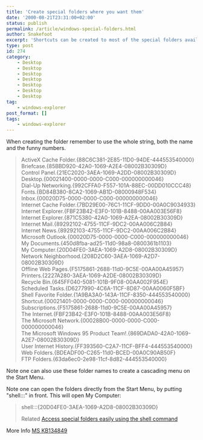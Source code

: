 ```yaml
---
title: 'Create special folders where you want them'
date: '2000-08-21T23:31:00+02:00'
status: publish
permalink: /article/windows-special-folders.html
author: Snakefoot
excerpt: 'Shortcuts can be created to most of the special folders available in Windows Explorer.'
type: post
id: 274
category:
    - Desktop
    - Desktop
    - Desktop
    - Desktop
    - Desktop
    - Desktop
    - Desktop
tag:
    - windows-explorer
post_format: []
tags:
    - windows-explorer
---
```

When creating the folder remember to use the whole string, both the name and the funny numbers.

> ActiveX Cache Folder.{88C6C381-2E85-11D0-94DE-444553540000}  
>  Briefcase.{85BBD920-42A0-1069-A2E4-08002B30309D}  
>  Control Panel.{21EC2020-3AEA-1069-A2DD-08002B30309D}  
>  Desktop.{00021400-0000-0000-C000-000000000046}  
>  Dial-Up Networking.{992CFFA0-F557-101A-88EC-00DD010CCC48}  
>  Fonts.{BD84B380-8CA2-1069-AB1D-08000948F534}  
>  Inbox.{00020D75-0000-0000-C000-000000000046}  
>  Internet Cache Folder.{7BD29E00-76C1-11CF-9DD0-00A0C9034933}  
>  Internet Explorer.{FBF23B42-E3F0-101B-8488-00AA003E56F8}  
>  Internet Explorer.{871C5380-42A0-1069-A2EA-08002B30309D}  
>  Internet Mail.{89292102-4755-11CF-9DC2-00AA006C2B84}  
>  Internet News.{89292103-4755-11CF-9DC2-00AA006C2B84}  
>  Microsoft Outlook.{00020D75-0000-0000-C000-000000000046}  
>  My Documents.{450d8fba-ad25-11d0-98a8-0800361b1103}  
>  My Computer.{20D04FE0-3AEA-1069-A2D8-08002B30309D}  
>  Network Neighborhood.{208D2C60-3AEA-1069-A2D7-08002B30309D}  
>  Offline Web Pages.{F5175861-2688-11d0-9C5E-00AA00A45957}  
>  Printers.{2227A280-3AEA-1069-A2DE-08002B30309D}  
>  Recycle Bin.{645FF040-5081-101B-9F08-00AA002F954E}  
>  Scheduled Tasks.{D6277990-4C6A-11CF-8D87-00AA0060F5BF}  
>  Shell Favorite Folder.{1A9BA3A0-143A-11CF-8350-444553540000}  
>  Shortcut.{00021401-0000-0000-C000-000000000046}  
>  Subscriptions.{F5175861-2688-11d0-9C5E-00AA00A45957}  
>  The Internet.{FBF23B42-E3F0-101B-8488-00AA003E56F8}  
>  The Microsoft Network.{00028B00-0000-0000-C000-000000000046}  
>  The Microsoft Windows 95 Product Team!.{869DADA0-42A0-1069-A2E7-08002B30309D}  
>  User Internet History.{FF393560-C2A7-11CF-BFF4-444553540000}  
>  Web Folders.{BDEADF00-C265-11d0-BCED-00A0C90AB50F}  
>  FTP Folders.{63da6ec0-2e98-11cf-8d82-444553540000}

 Note one can also use these folder names to create a cascading menu on the Start Menu.  
  
 Note one can open the folders directly from the Start Menu, by putting "shell:::" in front. This will open My Computer:
> shell:::{20D04FE0-3AEA-1069-A2D8-08002B30309D}  
>   
>  Related [Access special folders easily using the shell command](/article/winnt-shell-keyword.html)

 More Info [MS KB134849](http://support.microsoft.com/kb/134849 "How to Create a Cascading Menu on the Start Menu [Q134849]")  
